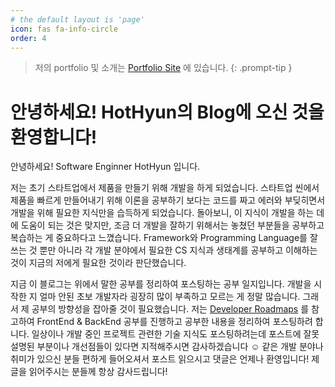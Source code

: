 ```yaml
---
# the default layout is 'page'
icon: fas fa-info-circle
order: 4
---
```


> 저의 portfolio 및 소개는 [Portfolio Site](https://portfolio.hothyun.com) 에 있습니다.
{: .prompt-tip }

# 안녕하세요! HotHyun의 Blog에 오신 것을 환영합니다!

안녕하세요! Software Enginner HotHyun 입니다. 

저는 초기 스타트업에서 제품을 만들기 위해 개발을 하게 되었습니다. 스타트업 씬에서 제품을 빠르게 만들어내기 위해 이론을 공부하기 보다는 코드를 짜고 에러와 부딪히면서 개발을 위해 필요한 지식만을 습득하게 되었습니다. 돌아보니, 이 지식이 개발을 하는 데에 도움이 되는 것은 맞지만, 조금 더 개발을 잘하기 위해서는 놓쳤던 부분들을 공부하고 복습하는 게 중요하다고 느꼈습니다. Framework와 Programming Language를 잘 쓰는 것 뿐만 아니라 각 개발 분야에서 필요한 CS 지식과 생태계를 공부하고 이해하는 것이 지금의 저에게 필요한 것이라 판단했습니다.

지금 이 블로그는 위에서 말한 공부를 정리하여 포스팅하는 공부 일지입니다. 개발을 시작한 지 얼마 안된 초보 개발자라 굉장히 많이 부족하고 모르는 게 정말 많습니다. 그래서 제 공부의 방향성을 잡아줄 것이 필요했습니다. 저는 [Developer Roadmaps](https://roadmap.sh/roadmaps) 를 참고하여 FrontEnd & BackEnd 공부를 진행하고 공부한 내용을 정리하여 포스팅하려 합니다. 일상이나 개발 중인 프로젝트 관련한 기술 지식도 포스팅하려는데 포스트에 잘못 설명된 부분이나 개선점들이 있다면 지적해주시면 감사하겠습니다 ☺️ 같은 개발 분야나 취미가 있으신 분들 편하게 들어오셔서 포스트 읽으시고 댓글은 언제나 환영입니다! 제 글을 읽어주시는 분들께 항상 감사드립니다!
